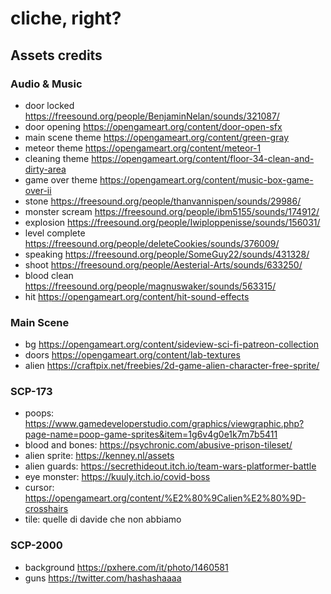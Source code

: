 # cliche, right?

## Assets credits

### Audio & Music 

-   door locked https://freesound.org/people/BenjaminNelan/sounds/321087/
-   door opening https://opengameart.org/content/door-open-sfx
-   main scene theme https://opengameart.org/content/green-gray 
-   meteor theme https://opengameart.org/content/meteor-1 
-   cleaning theme https://opengameart.org/content/floor-34-clean-and-dirty-area 
-   game over theme https://opengameart.org/content/music-box-game-over-ii
-   stone https://freesound.org/people/thanvannispen/sounds/29986/ 
-   monster scream https://freesound.org/people/ibm5155/sounds/174912/ 
-   explosion https://freesound.org/people/Iwiploppenisse/sounds/156031/
-   level complete https://freesound.org/people/deleteCookies/sounds/376009/
-   speaking https://freesound.org/people/SomeGuy22/sounds/431328/
-   shoot https://freesound.org/people/Aesterial-Arts/sounds/633250/
-   blood clean https://freesound.org/people/magnuswaker/sounds/563315/
-   hit https://opengameart.org/content/hit-sound-effects

### Main Scene

-   bg https://opengameart.org/content/sideview-sci-fi-patreon-collection
-   doors https://opengameart.org/content/lab-textures
-   alien https://craftpix.net/freebies/2d-game-alien-character-free-sprite/

### SCP-173

-   poops: https://www.gamedeveloperstudio.com/graphics/viewgraphic.php?page-name=poop-game-sprites&item=1g6v4g0e1k7m7b5411
-   blood and bones: https://psychronic.com/abusive-prison-tileset/
-   alien sprite: https://kenney.nl/assets
-   alien guards: https://secrethideout.itch.io/team-wars-platformer-battle
-   eye monster: https://kuuly.itch.io/covid-boss
-   cursor: https://opengameart.org/content/%E2%80%9Calien%E2%80%9D-crosshairs
-   tile: quelle di davide che non abbiamo

### SCP-2000
-   background https://pxhere.com/it/photo/1460581 
-   guns https://twitter.com/hashashaaaa
